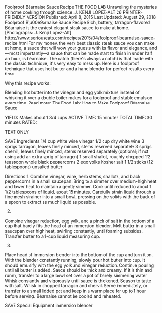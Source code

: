 Foolproof Béarnaise Sauce Recipe
THE FOOD LAB Unraveling the mysteries of home cooking through science.
J. KENJI LÓPEZ-ALT
26     PRINTER-FRIENDLY VERSION
Published: April 8, 2015 Last Updated: August 29, 2018
Foolproof B\u00e9arnaise Sauce Recipe
Rich, buttery, tarragon-flavored Béarnaise is the easiest elegant steak sauce to make at home. [Photographs: J. Kenji Lopez-Alt]
https://www.seriouseats.com/recipes/2015/04/foolproof-bearnaise-sauce-recipe.html
For my money, the very best classic steak sauce you can make at home, a sauce that will wow your guests with its flavor and elegance, and—most importantly—a sauce that can be made start to finish in under half an hour, is béarnaise. The catch (there's always a catch) is that made with the classic technique, it's very easy to mess up. Here is a foolproof technique that uses hot butter and a hand blender for perfect results every time.

Why this recipe works:

Blending hot butter into the vinegar and egg yolk mixture instead of whisking it over a double boiler makes for a foolproof and stable emulsion every time.
Read more: The Food Lab: How to Make Foolproof Béarnaise Sauce

YIELD:
Makes about 1 3/4 cups
ACTIVE TIME:
15 minutes
TOTAL TIME:
30 minutes
RATED:
    
TEXT ONLY 
 
 
 SAVE
Ingredients
1/4 cup white wine vinegar
1/2 cup dry white wine
3 sprigs tarragon, leaves finely minced, stems reserved separately
3 sprigs chervil, leaves finely minced, stems reserved separately (optional; if not using add an extra sprig of tarragon)
1 small shallot, roughly chopped
1/2 teaspoon whole black peppercorns
2 egg yolks
Kosher salt
1 1/2 sticks (12 tablespoons) unsalted butter

Directions
1.
Combine vinegar, wine, herb stems, shallots, and black peppercorns in a small saucepan. Bring to a simmer over medium-high heat and lower heat to maintain a gently simmer. Cook until reduced to about 1 1/2 tablespoons of liquid, about 15 minutes. Carefully strain liquid through a fine mesh strainer into a small bowl, pressing on the solids with the back of a spoon to extract as much liquid as possible.


2.
Combine vinegar reduction, egg yolk, and a pinch of salt in the bottom of a cup that barely fits the head of an immersion blender. Melt butter in a small saucepan over high heat, swirling constantly, until foaming subsides. Transfer butter to a 1-cup liquid measuring cup.


3.
Place head of immersion blender into the bottom of the cup and turn it on. With the blender constantly running, slowly pour hot butter into cup. It should emulsify with the egg yolk and vinegar reduction. Continue pouring until all butter is added. Sauce should be thick and creamy. If it is thin and runny, transfer to a large bowl set over a pot of barely simmering water. Whisk constantly and vigorously until sauce is thickened. Season to taste with salt. Whisk in chopped tarragon and chervil. Serve immediately, or transfer to a small lidded pot and keep in a warm place for up to 1 hour before serving. Béarnaise cannot be cooled and reheated.


 SAVE
Special Equipment
immersion blender